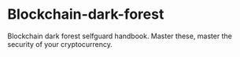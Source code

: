 # Blockchain-dark-forest
Blockchain dark forest selfguard handbook. Master these, master the security of your cryptocurrency.
